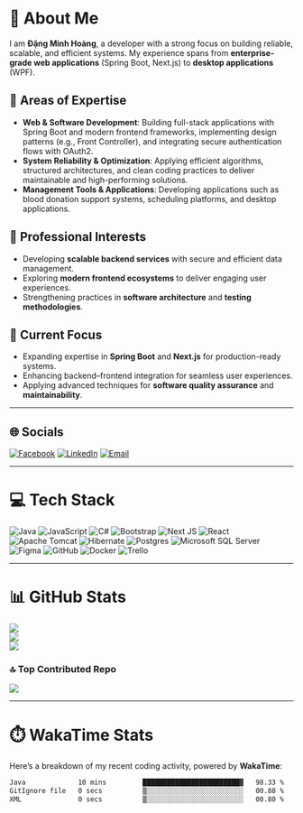 # 💫 About Me
I am **Đặng Minh Hoàng**, a developer with a strong focus on building reliable, scalable, and efficient systems. My experience spans from **enterprise-grade web applications** (Spring Boot, Next.js) to **desktop applications** (WPF).  

## 🔑 Areas of Expertise
- **Web & Software Development**: Building full-stack applications with Spring Boot and modern frontend frameworks, implementing design patterns (e.g., Front Controller), and integrating secure authentication flows with OAuth2.  
- **System Reliability & Optimization**: Applying efficient algorithms, structured architectures, and clean coding practices to deliver maintainable and high-performing solutions.  
- **Management Tools & Applications**: Developing applications such as blood donation support systems, scheduling platforms, and desktop applications.  

## 🎯 Professional Interests
- Developing **scalable backend services** with secure and efficient data management.  
- Exploring **modern frontend ecosystems** to deliver engaging user experiences.  
- Strengthening practices in **software architecture** and **testing methodologies**.  

## 📌 Current Focus
- Expanding expertise in **Spring Boot** and **Next.js** for production-ready systems.  
- Enhancing backend–frontend integration for seamless user experiences.  
- Applying advanced techniques for **software quality assurance** and **maintainability**.  

---

## 🌐 Socials
[![Facebook](https://img.shields.io/badge/Facebook-%231877F2.svg?logo=Facebook&logoColor=white)](https://facebook.com/)
[![LinkedIn](https://img.shields.io/badge/LinkedIn-%230077B5.svg?logo=linkedin&logoColor=white)](https://linkedin.com/)
[![Email](https://img.shields.io/badge/Email-D14836?logo=gmail&logoColor=white)](mailto:hoangsusp@gmail.com)

---

# 💻 Tech Stack
![Java](https://img.shields.io/badge/java-%23ED8B00.svg?style=for-the-badge&logo=openjdk&logoColor=white)
![JavaScript](https://img.shields.io/badge/javascript-%23323330.svg?style=for-the-badge&logo=javascript&logoColor=%23F7DF1E)
![C#](https://img.shields.io/badge/c%23-%23239120.svg?style=for-the-badge&logo=csharp&logoColor=white)
![Bootstrap](https://img.shields.io/badge/bootstrap-%238511FA.svg?style=for-the-badge&logo=bootstrap&logoColor=white)
![Next JS](https://img.shields.io/badge/Next-black?style=for-the-badge&logo=next.js&logoColor=white)
![React](https://img.shields.io/badge/react-%2320232a.svg?style=for-the-badge&logo=react&logoColor=%2361DAFB)
![Apache Tomcat](https://img.shields.io/badge/apache%20tomcat-%23F8DC75.svg?style=for-the-badge&logo=apache-tomcat&logoColor=black)
![Hibernate](https://img.shields.io/badge/Hibernate-59666C?style=for-the-badge&logo=Hibernate&logoColor=white)
![Postgres](https://img.shields.io/badge/postgres-%23316192.svg?style=for-the-badge&logo=postgresql&logoColor=white)
![Microsoft SQL Server](https://img.shields.io/badge/Microsoft%20SQL%20Server-CC2927?style=for-the-badge&logo=microsoft%20sql%20server&logoColor=white)
![Figma](https://img.shields.io/badge/figma-%23F24E1E.svg?style=for-the-badge&logo=figma&logoColor=white)
![GitHub](https://img.shields.io/badge/github-%23121011.svg?style=for-the-badge&logo=github&logoColor=white)
![Docker](https://img.shields.io/badge/docker-%230db7ed.svg?style=for-the-badge&logo=docker&logoColor=white)
![Trello](https://img.shields.io/badge/Trello-%23026AA7.svg?style=for-the-badge&logo=Trello&logoColor=white)

---

# 📊 GitHub Stats
![](https://github-readme-stats.vercel.app/api?username=HoangWorthy&theme=gruvbox&hide_border=true&include_all_commits=false&count_private=false)  
![](https://nirzak-streak-stats.vercel.app/?user=HoangWorthy&theme=gruvbox&hide_border=true)  
![](https://github-readme-stats.vercel.app/api/top-langs/?username=HoangWorthy&theme=gruvbox&hide_border=true&include_all_commits=false&count_private=false&layout=compact)  

### 🔝 Top Contributed Repo
![](https://github-contributor-stats.vercel.app/api?username=HoangWorthy&limit=5&theme=dark&combine_all_yearly_contributions=true)  

---

# ⏱️ WakaTime Stats
Here’s a breakdown of my recent coding activity, powered by **WakaTime**:
<!-- Proudly created with GPRM ( https://gprm.itsvg.in ) -->
<!--START_SECTION:waka-->

```txt
Java             10 mins         ████████████████████████▓   98.33 %
GitIgnore file   0 secs          ▒░░░░░░░░░░░░░░░░░░░░░░░░   00.88 %
XML              0 secs          ▒░░░░░░░░░░░░░░░░░░░░░░░░   00.80 %
```

<!--END_SECTION:waka-->
